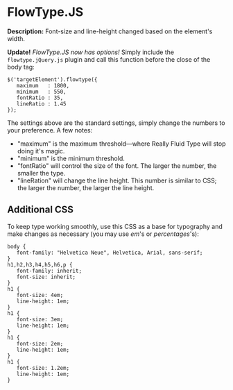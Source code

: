 FlowType.JS
===========

**Description:** Font-size and line-height changed based on the element's width.

**Update!** _FlowType.JS now has options!_ Simply include the ``flowtype.jQuery.js`` plugin and call this function before the close of the body tag:

```
$('targetElement').flowtype({
   maximum   : 1800,
   minimum   : 550,
   fontRatio : 35,
   lineRatio : 1.45
});
```

The settings above are the standard settings, simply change the numbers to your preference. A few notes:
* "maximum" is the maximum threshold—where Really Fluid Type will stop doing it's magic.
* "minimum" is the minimum threshold.
* "fontRatio" will control the size of the font. The larger the number, the smaller the type.
* "lineRation" will change the line height. This number is similar to CSS; the larger the number, the larger the line height.

## Additional CSS

To keep type working smoothly, use this CSS as a base for typography and make changes as necessary (you may use _em_'s or _percentages_'s):

```
body {
   font-family: "Helvetica Neue", Helvetica, Arial, sans-serif;
}
h1,h2,h3,h4,h5,h6,p {
   font-family: inherit;
   font-size: inherit;
}
h1 {
   font-size: 4em;
   line-height: 1em;
}
h1 {
   font-size: 3em;
   line-height: 1em;
}
h1 {
   font-size: 2em;
   line-height: 1em;
}
h1 {
   font-size: 1.2em;
   line-height: 1em;
}
```